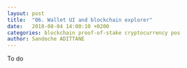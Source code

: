 ```yaml
---
layout: post
title:  "06. Wallet UI and blockchain explorer"
date:   2018-08-04 14:00:10 +0200
categories: blockchain proof-of-stake cryptocurrency pos
author: Sandoche ADITTANE
---
```


To do